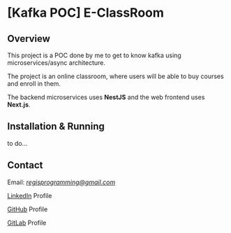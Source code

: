 # [Kafka POC] E-ClassRoom

## Overview

This project is a POC done by me to get to know kafka using microservices/async architecture.

The project is an online classroom, where users will be able to buy courses and enroll in them.

The backend microservices uses **NestJS** and the web frontend uses **Next.js**.

## Installation & Running

to do...

## Contact

Email: *regisprogramming@gmail.com*

[LinkedIn](https://www.linkedin.com/in/regissfaria/) Profile

[GitHub](https://github.com/regisfaria) Profile

[GitLab](https://gitlab.com/regisfaria) Profile

